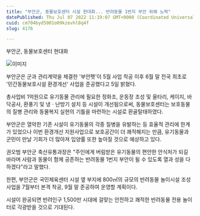 ```yaml
---
title: "부안군, 동물보호센터 시설 현대화... 반려동물 1번지 부안 위해 노력"
datePublished: Thu Jul 07 2022 11:19:07 GMT+0000 (Coordinated Universal Time)
cuid: cm704byd5001o09kzevhl8q4f
slug: 4176

---
```



부안군, 동물보호센터 현대화

![이미지](https://cdn.hashnode.com/res/hashnode/image/upload/v1739256360098/fc431ac6-06b0-4c68-bc62-e9f8147ed30e.png)

부안군은 군과 관리계약을 체결한 '부안펫'이 5월 사업 착공 이후 6월 말 전국 최초로 '민간동물보호시설 환경개선' 사업을 준공했다고 5일 밝혔다.

총사업비 1억원으로 유기동물 관리에 필요한 정화조, 운동장 조성 및 울타리, 케이지, 바닥공사, 환풍기 및 냉ㆍ난방기 설치 등 시설이 개선됨으로써, 동물보호센터는 보호동물의 질병 관리와 동물복지 실현의 기틀을 마련하는 시설로 환골탈태하였다.

부안군은 열악한 기존 시설이 유기동물의 각종 질병을 유발하는 등 효율적 관리에 한계가 있었으나 이번 환경개선 지원사업으로 보호공간이 더 쾌적해지는 만큼, 유기동물과 군민이 만날 기회가 더 많아져 입양률 또한 높아질 것으로 예상하고 있다.

권오범 부안군 축산유통과장은 "주인에게 버림받은 유기동물의 편안한 안식처가 되길 바라며 사람과 동물이 함께 공존하는 반려동물 1번지 부안이 될 수 있도록 열과 성을 다하겠다"라고 말했다.

한편, 부안군은 국민체육센터 시설 옆 부지에 800㎡의 규모의 반려동물 놀이시설 조성사업을 7월부터 본격 착공, 9월 말 준공하여 운영할 계획이다.

시설이 완공되면 반려인구 1,500만 시대에 걸맞는 안전하고 쾌적한 반려동물 전용 놀이터로 각광받을 것으로 기대된다.